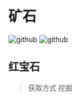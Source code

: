 # 矿石

![github](https://img.shields.io/badge/矿石-13种-green.svg)  ![github](https://img.shields.io/badge/截止至-2024/7/4-green.svg)

## 红宝石
>获取方式
>挖掘
